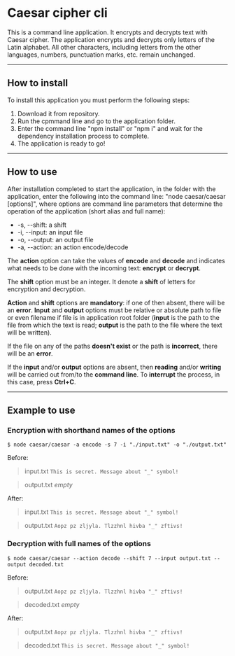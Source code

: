 # Caesar cipher cli

This is a command line application. It encrypts and decrypts text with Caesar cipher. The application encrypts and decrypts only letters of the Latin alphabet. All other characters, including letters from the other languages, numbers, punctuation marks, etc. remain unchanged.

---

## How to install

To install this application you must perform the following steps:
1. Download it from repository.
2. Run the cpmmand line and go to the application folder.
3. Enter the command line "npm install" or "npm i" and wait for the dependency installation process to complete.
4. The application is ready to go!

---

## How to use

After installation completed to start the application, in the folder with the application, enter the following into the command line: "node caesar/caesar [options]", where options are command line parameters that determine the operation of the application (short alias and full name):
* -s, --shift: a shift
* -i, --input: an input file
* -o, --output: an output file
* -a, --action: an action encode/decode


The **action** option can take the values of **encode** and **decode** and indicates what needs to be done with the incoming text: **encrypt** or **decrypt**.

The **shift** option must be an integer. It denote a **shift** of letters for encryption and decryption.

**Action** and **shift** options are **mandatory**: if one of then absent, there will be an **error**. **Input** and **output** options must be relative or absolute path to file or even filename if file is in application root folder (**input** is the path to the file from which the text is read; **output** is the path to the file where the text will be written).

If the file on any of the paths **doesn't exist** or the path is **incorrect**, there will be an **error**.

If the **input** and/or **output** options are absent, then **reading** and/or **writing** will be carried out from/to the **command line**. To **interrupt** the process, in this case, press **Ctrl+C**.

---

## Example to use

### Encryption with shorthand names of the options

```terminal
$ node caesar/caesar -a encode -s 7 -i "./input.txt" -o "./output.txt"
```

Before:
> input.txt
> `This is secret. Message about "_" symbol!`

> output.txt
> *empty*

After:
> input.txt
> `This is secret. Message about "_" symbol!`

> output.txt
> `Aopz pz zljyla. Tlzzhnl hivba "_" zftivs!`
 
 ### Decryption with full names of the options

```terminal
$ node caesar/caesar --action decode --shift 7 --input output.txt --output decoded.txt
```

Before:
> output.txt
> `Aopz pz zljyla. Tlzzhnl hivba "_" zftivs!`

> decoded.txt
> *empty*

After:
> output.txt
> `Aopz pz zljyla. Tlzzhnl hivba "_" zftivs!`

> decoded.txt
> `This is secret. Message about "_" symbol!`